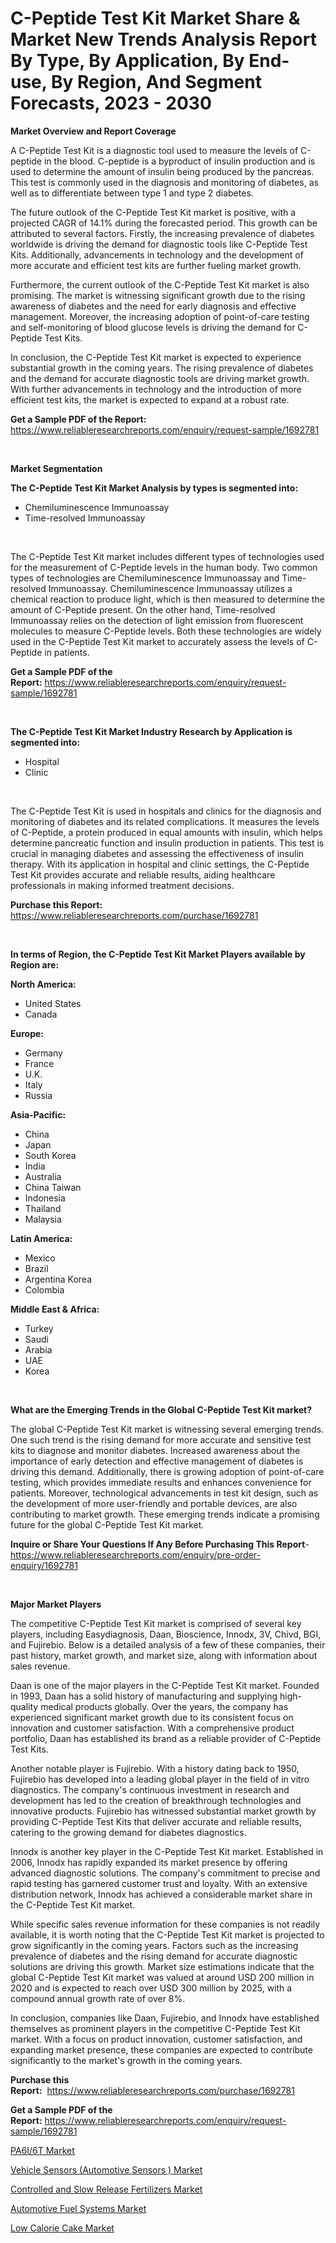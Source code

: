 <p><h1>C-Peptide Test Kit Market Share & Market New Trends Analysis Report By Type, By Application, By End-use, By Region, And Segment Forecasts, 2023 - 2030</h1></p><p><strong>Market Overview and Report Coverage</strong></p>
<p><p>A C-Peptide Test Kit is a diagnostic tool used to measure the levels of C-peptide in the blood. C-peptide is a byproduct of insulin production and is used to determine the amount of insulin being produced by the pancreas. This test is commonly used in the diagnosis and monitoring of diabetes, as well as to differentiate between type 1 and type 2 diabetes.</p><p>The future outlook of the C-Peptide Test Kit market is positive, with a projected CAGR of 14.1% during the forecasted period. This growth can be attributed to several factors. Firstly, the increasing prevalence of diabetes worldwide is driving the demand for diagnostic tools like C-Peptide Test Kits. Additionally, advancements in technology and the development of more accurate and efficient test kits are further fueling market growth.</p><p>Furthermore, the current outlook of the C-Peptide Test Kit market is also promising. The market is witnessing significant growth due to the rising awareness of diabetes and the need for early diagnosis and effective management. Moreover, the increasing adoption of point-of-care testing and self-monitoring of blood glucose levels is driving the demand for C-Peptide Test Kits.</p><p>In conclusion, the C-Peptide Test Kit market is expected to experience substantial growth in the coming years. The rising prevalence of diabetes and the demand for accurate diagnostic tools are driving market growth. With further advancements in technology and the introduction of more efficient test kits, the market is expected to expand at a robust rate.</p></p>
<p><strong>Get a Sample PDF of the Report:</strong> <a href="https://www.reliableresearchreports.com/enquiry/request-sample/1692781">https://www.reliableresearchreports.com/enquiry/request-sample/1692781</a></p>
<p>&nbsp;</p>
<p><strong>Market Segmentation</strong></p>
<p><strong>The C-Peptide Test Kit Market Analysis by types is segmented into:</strong></p>
<p><ul><li>Chemiluminescence Immunoassay</li><li>Time-resolved Immunoassay</li></ul></p>
<p>&nbsp;</p>
<p><p>The C-Peptide Test Kit market includes different types of technologies used for the measurement of C-Peptide levels in the human body. Two common types of technologies are Chemiluminescence Immunoassay and Time-resolved Immunoassay. Chemiluminescence Immunoassay utilizes a chemical reaction to produce light, which is then measured to determine the amount of C-Peptide present. On the other hand, Time-resolved Immunoassay relies on the detection of light emission from fluorescent molecules to measure C-Peptide levels. Both these technologies are widely used in the C-Peptide Test Kit market to accurately assess the levels of C-Peptide in patients.</p></p>
<p><strong>Get a Sample PDF of the Report:</strong>&nbsp;<a href="https://www.reliableresearchreports.com/enquiry/request-sample/1692781">https://www.reliableresearchreports.com/enquiry/request-sample/1692781</a></p>
<p>&nbsp;</p>
<p><strong>The C-Peptide Test Kit Market Industry Research by Application is segmented into:</strong></p>
<p><ul><li>Hospital</li><li>Clinic</li></ul></p>
<p>&nbsp;</p>
<p><p>The C-Peptide Test Kit is used in hospitals and clinics for the diagnosis and monitoring of diabetes and its related complications. It measures the levels of C-Peptide, a protein produced in equal amounts with insulin, which helps determine pancreatic function and insulin production in patients. This test is crucial in managing diabetes and assessing the effectiveness of insulin therapy. With its application in hospital and clinic settings, the C-Peptide Test Kit provides accurate and reliable results, aiding healthcare professionals in making informed treatment decisions.</p></p>
<p><strong>Purchase this Report:</strong>&nbsp; <a href="https://www.reliableresearchreports.com/purchase/1692781">https://www.reliableresearchreports.com/purchase/1692781</a></p>
<p>&nbsp;</p>
<p><strong>In terms of Region, the C-Peptide Test Kit Market Players available by Region are:</strong></p>
<p>
    <p> <strong> North America: </strong>
        <ul>
            <li>United States</li>
            <li>Canada</li>
        </ul>
        </p> 
    <p> <strong> Europe: </strong>
        <ul>
            <li>Germany</li>
            <li>France</li>
            <li>U.K.</li>
            <li>Italy</li>
            <li>Russia</li>
        </ul>
        </p> 
    <p> <strong> Asia-Pacific: </strong>
        <ul>
            <li>China</li>
            <li>Japan</li>
            <li>South Korea</li>
            <li>India</li>
            <li>Australia</li>
            <li>China Taiwan</li>
            <li>Indonesia</li>
            <li>Thailand</li>
            <li>Malaysia</li>
        </ul>
        </p> 
    <p> <strong> Latin America: </strong>
        <ul>
            <li>Mexico</li>
            <li>Brazil</li>
            <li>Argentina Korea</li>
            <li>Colombia</li>
        </ul>
        </p> 
    <p> <strong> Middle East & Africa: </strong>
        <ul>
            <li>Turkey</li>
            <li>Saudi</li>
            <li>Arabia</li>
            <li>UAE</li>
            <li>Korea</li>
        </ul>
    </p>
    </p>
<p>&nbsp;</p>
<p><strong>What are the Emerging Trends in the Global C-Peptide Test Kit market?</strong></p>
<p><p>The global C-Peptide Test Kit market is witnessing several emerging trends. One such trend is the rising demand for more accurate and sensitive test kits to diagnose and monitor diabetes. Increased awareness about the importance of early detection and effective management of diabetes is driving this demand. Additionally, there is growing adoption of point-of-care testing, which provides immediate results and enhances convenience for patients. Moreover, technological advancements in test kit design, such as the development of more user-friendly and portable devices, are also contributing to market growth. These emerging trends indicate a promising future for the global C-Peptide Test Kit market.</p></p>
<p><strong>Inquire or Share Your Questions If Any Before Purchasing This Report</strong>- <a href="https://www.reliableresearchreports.com/enquiry/pre-order-enquiry/1692781">https://www.reliableresearchreports.com/enquiry/pre-order-enquiry/1692781</a></p>
<p>&nbsp;</p>
<p><strong>Major Market Players</strong></p>
<p><p>The competitive C-Peptide Test Kit market is comprised of several key players, including Easydiagnosis, Daan, Bioscience, Innodx, 3V, Chivd, BGI, and Fujirebio. Below is a detailed analysis of a few of these companies, their past history, market growth, and market size, along with information about sales revenue.</p><p>Daan is one of the major players in the C-Peptide Test Kit market. Founded in 1993, Daan has a solid history of manufacturing and supplying high-quality medical products globally. Over the years, the company has experienced significant market growth due to its consistent focus on innovation and customer satisfaction. With a comprehensive product portfolio, Daan has established its brand as a reliable provider of C-Peptide Test Kits.</p><p>Another notable player is Fujirebio. With a history dating back to 1950, Fujirebio has developed into a leading global player in the field of in vitro diagnostics. The company's continuous investment in research and development has led to the creation of breakthrough technologies and innovative products. Fujirebio has witnessed substantial market growth by providing C-Peptide Test Kits that deliver accurate and reliable results, catering to the growing demand for diabetes diagnostics.</p><p>Innodx is another key player in the C-Peptide Test Kit market. Established in 2006, Innodx has rapidly expanded its market presence by offering advanced diagnostic solutions. The company's commitment to precise and rapid testing has garnered customer trust and loyalty. With an extensive distribution network, Innodx has achieved a considerable market share in the C-Peptide Test Kit market.</p><p>While specific sales revenue information for these companies is not readily available, it is worth noting that the C-Peptide Test Kit market is projected to grow significantly in the coming years. Factors such as the increasing prevalence of diabetes and the rising demand for accurate diagnostic solutions are driving this growth. Market size estimations indicate that the global C-Peptide Test Kit market was valued at around USD 200 million in 2020 and is expected to reach over USD 300 million by 2025, with a compound annual growth rate of over 8%.</p><p>In conclusion, companies like Daan, Fujirebio, and Innodx have established themselves as prominent players in the competitive C-Peptide Test Kit market. With a focus on product innovation, customer satisfaction, and expanding market presence, these companies are expected to contribute significantly to the market's growth in the coming years.</p></p>
<p><strong>Purchase this Report:</strong>&nbsp;&nbsp;<a href="https://www.reliableresearchreports.com/purchase/1692781">https://www.reliableresearchreports.com/purchase/1692781</a></p>
<p></p>
<p><strong>Get a Sample PDF of the Report:</strong>&nbsp;<a href="https://www.reliableresearchreports.com/enquiry/request-sample/1692781">https://www.reliableresearchreports.com/enquiry/request-sample/1692781</a></p>
<p><p><a href="https://www.linkedin.com/pulse/pa6i6t-market-research-report-provides-thorough-industry-overview-kxgme/">PA6I/6T Market</a></p><p><a href="https://medium.com/@haileeferry/vehicle-sensors-automotive-sensors-market-analysis-and-sze-forecasted-for-period-from-2023-to-0d8cba1af7c3">Vehicle Sensors (Automotive Sensors ) Market</a></p><p><a href="https://www.linkedin.com/pulse/controlled-slow-release-fertilizers-market-share-amp-new-trends-sjxhf/">Controlled and Slow Release Fertilizers Market</a></p><p><a href="https://medium.com/@elenaglover2023/automotive-fuel-systems-market-insights-into-market-cagr-market-trends-and-growth-strategies-8c5b9c259157">Automotive Fuel Systems Market</a></p><p><a href="https://www.linkedin.com/pulse/low-calorie-cake-market-insights-players-forecast-till-2030-dsabf/">Low Calorie Cake Market</a></p></p>